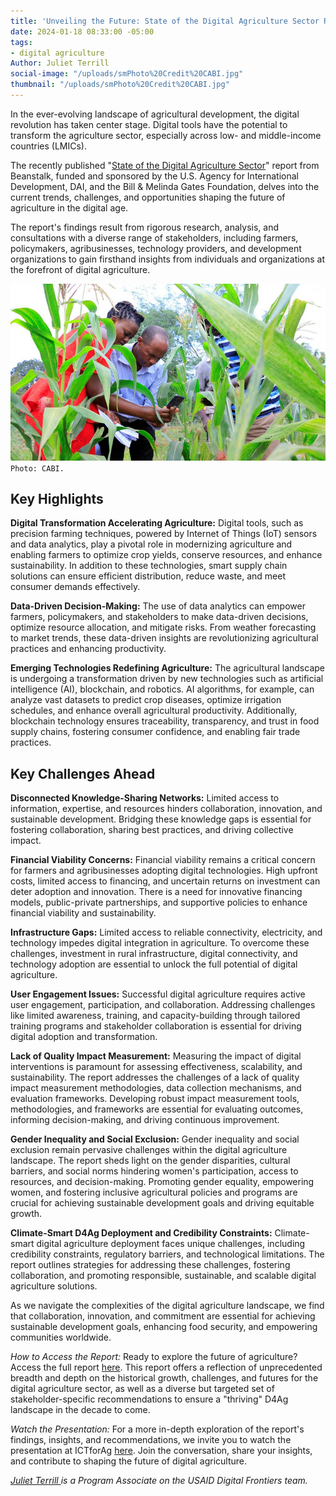 ```yaml
---
title: 'Unveiling the Future: State of the Digital Agriculture Sector Report'
date: 2024-01-18 08:33:00 -05:00
tags:
- digital agriculture
Author: Juliet Terrill
social-image: "/uploads/smPhoto%20Credit%20CABI.jpg"
thumbnail: "/uploads/smPhoto%20Credit%20CABI.jpg"
---
```


In the ever-evolving landscape of agricultural development, the digital revolution has taken center stage. Digital tools have the potential to transform the agriculture sector, especially across low- and middle-income countries (LMICs). 

The recently published "[State of the Digital Agriculture Sector](https://www.beanstalkagtech.com/d4aglmic)" report from Beanstalk, funded and sponsored by the U.S. Agency for International Development, DAI, and the Bill & Melinda Gates Foundation, delves into the current trends, challenges, and opportunities shaping the future of agriculture in the digital age.

<!--more-->

The report's findings result from rigorous research, analysis, and consultations with a diverse range of stakeholders, including farmers, policymakers, agribusinesses, technology providers, and development organizations to gain firsthand insights from individuals and organizations at the forefront of digital agriculture.

![Photo Credit CABI.jpg](/uploads/Photo%20Credit%20CABI.jpg)`Photo: CABI.`

## Key Highlights

**Digital Transformation Accelerating Agriculture:** Digital tools, such as precision farming techniques, powered by Internet of Things (IoT) sensors and data analytics, play a pivotal role in modernizing agriculture and enabling farmers to optimize crop yields, conserve resources, and enhance sustainability. In addition to these technologies, smart supply chain solutions can ensure efficient distribution, reduce waste, and meet consumer demands effectively.

**Data-Driven Decision-Making:** The use of data analytics can empower farmers, policymakers, and stakeholders to make data-driven decisions, optimize resource allocation, and mitigate risks. From weather forecasting to market trends, these data-driven insights are revolutionizing agricultural practices and enhancing productivity.

**Emerging Technologies Redefining Agriculture:** The agricultural landscape is undergoing a transformation driven by new technologies such as artificial intelligence (AI), blockchain, and robotics. AI algorithms, for example, can analyze vast datasets to predict crop diseases, optimize irrigation schedules, and enhance overall agricultural productivity. Additionally, blockchain technology ensures traceability, transparency, and trust in food supply chains, fostering consumer confidence, and enabling fair trade practices.

## Key Challenges Ahead

**Disconnected Knowledge-Sharing Networks:** Limited access to information, expertise, and resources hinders collaboration, innovation, and sustainable development. Bridging these knowledge gaps is essential for fostering collaboration, sharing best practices, and driving collective impact.

**Financial Viability Concerns:** Financial viability remains a critical concern for farmers and agribusinesses adopting digital technologies. High upfront costs, limited access to financing, and uncertain returns on investment can deter adoption and innovation. There is a need for innovative financing models, public-private partnerships, and supportive policies to enhance financial viability and sustainability.

**Infrastructure Gaps:** Limited access to reliable connectivity, electricity, and technology impedes digital integration in agriculture. To overcome these challenges, investment in rural infrastructure, digital connectivity, and technology adoption are essential to unlock the full potential of digital agriculture.

**User Engagement Issues:** Successful digital agriculture requires active user engagement, participation, and collaboration. Addressing challenges like limited awareness, training, and capacity-building through tailored training programs and stakeholder collaboration is essential for driving digital adoption and transformation.

**Lack of Quality Impact Measurement:** Measuring the impact of digital interventions is paramount for assessing effectiveness, scalability, and sustainability. The report addresses the challenges of a lack of quality impact measurement methodologies, data collection mechanisms, and evaluation frameworks. Developing robust impact measurement tools, methodologies, and frameworks are essential for evaluating outcomes, informing decision-making, and driving continuous improvement.

**Gender Inequality and Social Exclusion:** Gender inequality and social exclusion remain pervasive challenges within the digital agriculture landscape. The report sheds light on the gender disparities, cultural barriers, and social norms hindering women's participation, access to resources, and decision-making. Promoting gender equality, empowering women, and fostering inclusive agricultural policies and programs are crucial for achieving sustainable development goals and driving equitable growth.

**Climate-Smart D4Ag Deployment and Credibility Constraints:** Climate-smart digital agriculture deployment faces unique challenges, including credibility constraints, regulatory barriers, and technological limitations. The report outlines strategies for addressing these challenges, fostering collaboration, and promoting responsible, sustainable, and scalable digital agriculture solutions.

As we navigate the complexities of the digital agriculture landscape, we find that collaboration, innovation, and commitment are essential for achieving sustainable development goals, enhancing food security, and empowering communities worldwide.

*How to Access the Report:* Ready to explore the future of agriculture? Access the full report [here](https://www.digitalfrontiersdai.com/resources/state-of-the-digital-agriculture-sector/). This report offers a reflection of unprecedented breadth and depth on the historical growth, challenges, and futures for the digital agriculture sector, as well as a diverse but targeted set of stakeholder-specific recommendations to ensure a "thriving" D4Ag landscape in the decade to come.

*Watch the Presentation:* For a more in-depth exploration of the report's findings, insights, and recommendations, we invite you to watch the presentation at ICTforAg [here](https://www.youtube.com/watch?v=6lP5T-pTTEQ&list=PLtOADzg0EonTt61vVO3tUdP2kGRy5NAcr&index=14). Join the conversation, share your insights, and contribute to shaping the future of digital agriculture.

*[Juliet Terrill ](https://www.linkedin.com/in/juliet-terrill-a55903114/)is a Program Associate on the USAID Digital Frontiers team.*